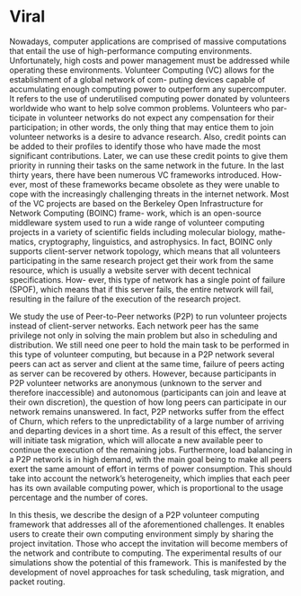 # Viral
Nowadays, computer applications are comprised of massive computations that entail the use of high-performance computing environments. Unfortunately, high costs and power management must be addressed while operating these environments.
Volunteer Computing (VC) allows for the establishment of a global network of com- puting devices capable of accumulating enough computing power to outperform any supercomputer. It refers to the use of underutilised computing power donated by volunteers worldwide who want to help solve common problems. Volunteers who par- ticipate in volunteer networks do not expect any compensation for their participation; in other words, the only thing that may entice them to join volunteer networks is a desire to advance research. Also, credit points can be added to their profiles to identify those who have made the most significant contributions. Later, we can use these credit points to give them priority in running their tasks on the same network in the future.
In the last thirty years, there have been numerous VC frameworks introduced. How- ever, most of these frameworks became obsolete as they were unable to cope with the increasingly challenging threats in the internet network. Most of the VC projects are based on the Berkeley Open Infrastructure for Network Computing (BOINC) frame- work, which is an open-source middleware system used to run a wide range of volunteer computing projects in a variety of scientific fields including molecular biology, mathe- matics, cryptography, linguistics, and astrophysics.
In fact, BOINC only supports client-server network topology, which means that all volunteers participating in the same research project get their work from the same resource, which is usually a website server with decent technical specifications. How- ever, this type of network has a single point of failure (SPOF), which means that if this server fails, the entire network will fail, resulting in the failure of the execution of the research project.

We study the use of Peer-to-Peer networks (P2P) to run volunteer projects instead of client-server networks. Each network peer has the same privilege not only in solving the main problem but also in scheduling and distribution. We still need one peer to hold the main task to be performed in this type of volunteer computing, but because in a P2P network several peers can act as server and client at the same time, failure of peers acting as server can be recovered by others. However, because participants in P2P volunteer networks are anonymous (unknown to the server and therefore inaccessible) and autonomous (participants can join and leave at their own discretion), the question of how long peers can participate in our network remains unanswered.
In fact, P2P networks suffer from the effect of Churn, which refers to the unpredictability of a large number of arriving and departing devices in a short time. As a result of this effect, the server will initiate task migration, which will allocate a new available peer to continue the execution of the remaining jobs. Furthermore, load balancing in a P2P network is in high demand, with the main goal being to make all peers exert the same amount of effort in terms of power consumption. This should take into account the network’s heterogeneity, which implies that each peer has its own available computing power, which is proportional to the usage percentage and the number of cores.

In this thesis, we describe the design of a P2P volunteer computing framework that addresses all of the aforementioned challenges. It enables users to create their own computing environment simply by sharing the project invitation. Those who accept the invitation will become members of the network and contribute to computing. The experimental results of our simulations show the potential of this framework. This is manifested by the development of novel approaches for task scheduling, task migration, and packet routing.
